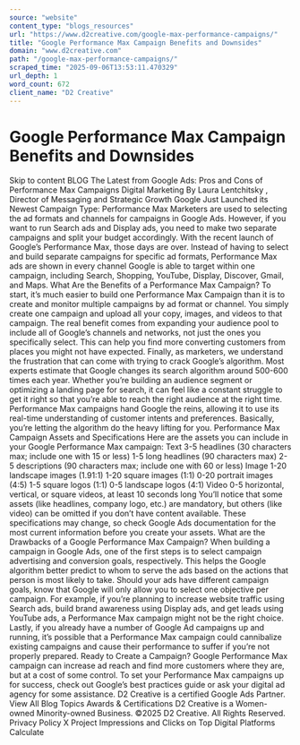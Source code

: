 ```yaml
---
source: "website"
content_type: "blogs_resources"
url: "https://www.d2creative.com/google-max-performance-campaigns/"
title: "Google Performance Max Campaign Benefits and Downsides"
domain: "www.d2creative.com"
path: "/google-max-performance-campaigns/"
scraped_time: "2025-09-06T13:53:11.470329"
url_depth: 1
word_count: 672
client_name: "D2 Creative"
---
```


# Google Performance Max Campaign Benefits and Downsides

Skip to content BLOG The Latest from Google Ads: Pros and Cons of Performance Max Campaigns Digital Marketing By Laura Lentchitsky , Director of Messaging and Strategic Growth Google Just Launched its Newest Campaign Type: Performance Max Marketers are used to selecting the ad formats and channels for campaigns in Google Ads. However, if you want to run Search ads and Display ads, you need to make two separate campaigns and split your budget accordingly. With the recent launch of Google’s Performance Max, those days are over. Instead of having to select and build separate campaigns for specific ad formats, Performance Max ads are shown in every channel Google is able to target within one campaign, including Search, Shopping, YouTube, Display, Discover, Gmail, and Maps. What Are the Benefits of a Performance Max Campaign? To start, it’s much easier to build one Performance Max Campaign than it is to create and monitor multiple campaigns by ad format or channel. You simply create one campaign and upload all your copy, images, and videos to that campaign. The real benefit comes from expanding your audience pool to include all of Google’s channels and networks, not just the ones you specifically select. This can help you find more converting customers from places you might not have expected. Finally, as marketers, we understand the frustration that can come with trying to crack Google’s algorithm. Most experts estimate that Google changes its search algorithm around 500-600 times each year. Whether you’re building an audience segment or optimizing a landing page for search, it can feel like a constant struggle to get it right so that you’re able to reach the right audience at the right time. Performance Max campaigns hand Google the reins, allowing it to use its real-time understanding of customer intents and preferences. Basically, you’re letting the algorithm do the heavy lifting for you. Performance Max Campaign Assets and Specifications Here are the assets you can include in your Google Performance Max campaign: Text 3-5 headlines (30 characters max; include one with 15 or less) 1-5 long headlines (90 characters max) 2-5 descriptions (90 characters max; include one with 60 or less) Image 1-20 landscape images (1.91:1) 1-20 square images (1:1) 0-20 portrait images (4:5) 1-5 square logos (1:1) 0-5 landscape logos (4:1) Video 0-5 horizontal, vertical, or square videos, at least 10 seconds long You’ll notice that some assets (like headlines, company logo, etc.) are mandatory, but others (like video) can be omitted if you don’t have content available. These specifications may change, so check Google Ads documentation for the most current information before you create your assets. What are the Drawbacks of a Google Performance Max Campaign? When building a campaign in Google Ads, one of the first steps is to select campaign advertising and conversion goals, respectively. This helps the Google algorithm better predict to whom to serve the ads based on the actions that person is most likely to take. Should your ads have different campaign goals, know that Google will only allow you to select one objective per campaign. For example, if you’re planning to increase website traffic using Search ads, build brand awareness using Display ads, and get leads using YouTube ads, a Performance Max campaign might not be the right choice. Lastly, if you already have a number of Google Ad campaigns up and running, it’s possible that a Performance Max campaign could cannibalize existing campaigns and cause their performance to suffer if you’re not properly prepared. Ready to Create a Campaign? Google Performance Max campaign can increase ad reach and find more customers where they are, but at a cost of some control. To set your Performance Max campaigns up for success, check out Google’s best practices guide or ask your digital ad agency for some assistance. D2 Creative is a certified Google Ads Partner. View All Blog Topics Awards & Certifications D2 Creative is a Women-owned Minority-owned Business. ©2025 D2 Creative. All Rights Reserved. Privacy Policy X Project Impressions and Clicks on Top Digital Platforms Calculate